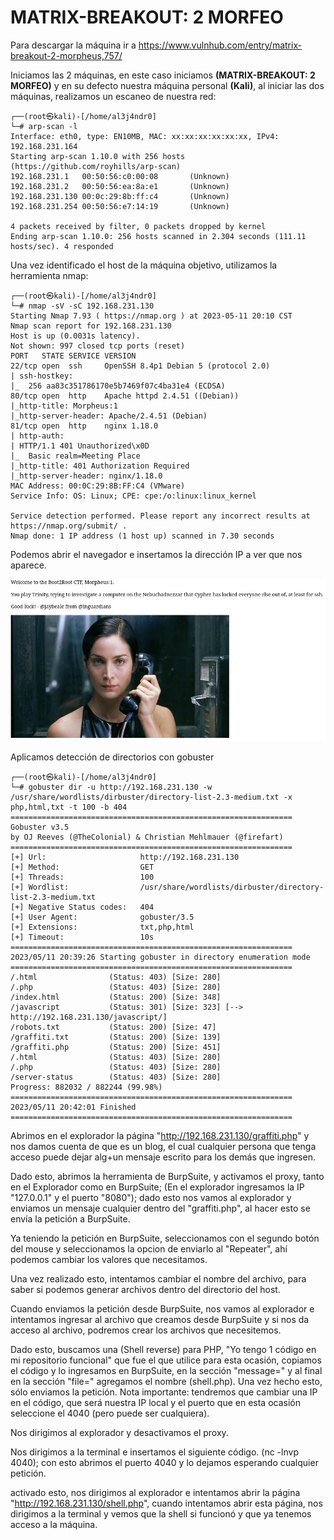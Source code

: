 # MATRIX-BREAKOUT: 2 MORFEO

Para descargar la máquina ir a https://www.vulnhub.com/entry/matrix-breakout-2-morpheus,757/

Iniciamos las 2 máquinas, en este caso iniciamos **(MATRIX-BREAKOUT: 2 MORFEO)** y en su defecto nuestra máquina personal **(Kali)**, al iniciar las dos máquinas, realizamos un escaneo de nuestra red:

```
┌──(root㉿kali)-[/home/al3j4ndr0]
└─# arp-scan -l
Interface: eth0, type: EN10MB, MAC: xx:xx:xx:xx:xx:xx, IPv4: 192.168.231.164
Starting arp-scan 1.10.0 with 256 hosts (https://github.com/royhills/arp-scan)
192.168.231.1   00:50:56:c0:00:08       (Unknown)
192.168.231.2   00:50:56:ea:8a:e1       (Unknown)
192.168.231.130 00:0c:29:8b:ff:c4       (Unknown)
192.168.231.254 00:50:56:e7:14:19       (Unknown)

4 packets received by filter, 0 packets dropped by kernel
Ending arp-scan 1.10.0: 256 hosts scanned in 2.304 seconds (111.11 hosts/sec). 4 responded
```

Una vez identificado el host de la máquina objetivo, utilizamos la herramienta nmap:

```
┌──(root㉿kali)-[/home/al3j4ndr0]
└─# nmap -sV -sC 192.168.231.130
Starting Nmap 7.93 ( https://nmap.org ) at 2023-05-11 20:10 CST
Nmap scan report for 192.168.231.130
Host is up (0.0031s latency).
Not shown: 997 closed tcp ports (reset)
PORT   STATE SERVICE VERSION
22/tcp open  ssh     OpenSSH 8.4p1 Debian 5 (protocol 2.0)
| ssh-hostkey: 
|_  256 aa83c351786170e5b7469f07c4ba31e4 (ECDSA)
80/tcp open  http    Apache httpd 2.4.51 ((Debian))
|_http-title: Morpheus:1
|_http-server-header: Apache/2.4.51 (Debian)
81/tcp open  http    nginx 1.18.0
| http-auth: 
| HTTP/1.1 401 Unauthorized\x0D
|_  Basic realm=Meeting Place
|_http-title: 401 Authorization Required
|_http-server-header: nginx/1.18.0
MAC Address: 00:0C:29:8B:FF:C4 (VMware)
Service Info: OS: Linux; CPE: cpe:/o:linux:linux_kernel

Service detection performed. Please report any incorrect results at https://nmap.org/submit/ .
Nmap done: 1 IP address (1 host up) scanned in 7.30 seconds
```

Podemos abrir el navegador e insertamos la dirección IP a ver que nos aparece.

<img src=Matrix-morfeo-2\Imagenes\Navegador.png>

Aplicamos detección de directorios con gobuster

```
┌──(root㉿kali)-[/home/al3j4ndr0]
└─# gobuster dir -u http://192.168.231.130 -w /usr/share/wordlists/dirbuster/directory-list-2.3-medium.txt -x php,html,txt -t 100 -b 404
===============================================================
Gobuster v3.5
by OJ Reeves (@TheColonial) & Christian Mehlmauer (@firefart)
===============================================================
[+] Url:                     http://192.168.231.130
[+] Method:                  GET
[+] Threads:                 100
[+] Wordlist:                /usr/share/wordlists/dirbuster/directory-list-2.3-medium.txt
[+] Negative Status codes:   404
[+] User Agent:              gobuster/3.5
[+] Extensions:              txt,php,html
[+] Timeout:                 10s
===============================================================
2023/05/11 20:39:26 Starting gobuster in directory enumeration mode
===============================================================
/.html                (Status: 403) [Size: 280]
/.php                 (Status: 403) [Size: 280]
/index.html           (Status: 200) [Size: 348]
/javascript           (Status: 301) [Size: 323] [--> http://192.168.231.130/javascript/]
/robots.txt           (Status: 200) [Size: 47]
/graffiti.txt         (Status: 200) [Size: 139]
/graffiti.php         (Status: 200) [Size: 451]
/.html                (Status: 403) [Size: 280]
/.php                 (Status: 403) [Size: 280]
/server-status        (Status: 403) [Size: 280]
Progress: 882032 / 882244 (99.98%)
===============================================================
2023/05/11 20:42:01 Finished
===============================================================
```
Abrimos en el explorador la página "http://192.168.231.130/graffiti.php" y nos damos cuenta de que es un blog, el cual cualquier persona que tenga acceso puede dejar alg+un mensaje escrito para los demás que ingresen.

Dado esto, abrimos la herramienta de BurpSuite, y activamos el proxy, tanto en el Explorador como en BurpSuite; (En el explorador ingresamos la IP "127.0.0.1" y el puerto "8080"); dado esto nos vamos al explorador y enviamos un mensaje cualquier dentro del "graffiti.php", al hacer esto se envía la petición a BurpSuite.

Ya teniendo la petición en BurpSuite, seleccionamos con el segundo botón del mouse y seleccionamos la opcion de enviarlo al "Repeater", ahí podemos cambiar los valores que necesitamos.

Una vez realizado esto, intentamos cambiar el nombre del archivo, para saber si podemos generar archivos dentro del directorio del host.

Cuando enviamos la petición desde BurpSuite, nos vamos al explorador e intentamos ingresar al archivo que creamos desde BurpSuite y si nos da acceso al archivo, podremos crear los archivos que necesitemos.

Dado esto, buscamos una (Shell reverse) para PHP, "Yo tengo 1 código en mi repositorio funcional" que fue el que utilice para esta ocasión, copiamos el código y lo ingresamos en BurpSuite, en la sección "message=" y al final en la sección "file=" agregamos el nombre (shell.php). Una vez hecho esto, sólo enviamos la petición. Nota importante: tendremos que cambiar una IP en el código, que será nuestra IP local y el puerto que en esta ocasión seleccione el 4040 (pero puede ser cualquiera).

Nos dirigimos al explorador y desactivamos el proxy.

Nos dirigimos a la terminal e insertamos el siguiente código. (nc -lnvp 4040); con esto abrimos el puerto 4040 y lo dejamos esperando cualquier petición.

activado esto, nos dirigimos al explorador e intentamos abrir la página "http://192.168.231.130/shell.php", cuando intentamos abrir esta página, nos dirigimos a la terminal y vemos que la shell si funcionó y que ya tenemos acceso a la máquina.